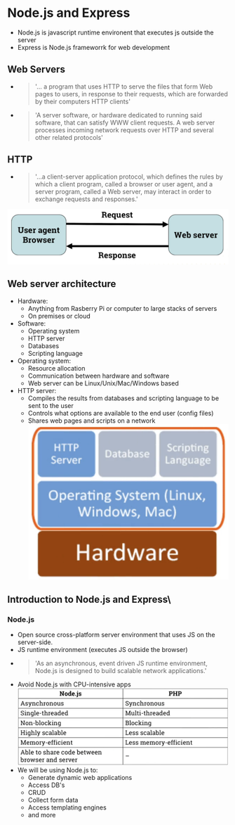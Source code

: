 # Node.js and Express
- Node.js is javascript runtime environent that executes js outside the server
- Express is Node.js frameworrk for web development
## Web Servers
- >'... a program that uses HTTP to serve the files that form Web pages to users, in response to their requests, which are forwarded by their computers HTTP clients'
- > 'A server software, or hardware dedicated to running said software, that can satisfy WWW client requests. A web server processes incoming network requests over HTTP and several other related protocols'

## HTTP
- > '...a client-server application protocol, which defines the rules by which a client program, called a browser or user agent, and a server program, called a Web server, may interact in order to exchange requests and responses.'

![alt text](image.png)

## Web server architecture
- Hardware:
    - Anything from Rasberry Pi or computer to large stacks of servers
    - On premises or cloud
- Software:
    - Operating system
    - HTTP server
    - Databases
    - Scripting language
- Operating system:
    - Resource allocation
    - Communication between hardware and software
    - Web server can be Linux/Unix/Mac/Windows based
- HTTP server:
    - Compiles the results from databases and scripting language to be sent to the user
    - Controls what options are available to the end user (config files)
    - Shares web pages and scripts on a network
![alt text](image-1.png)

## Introduction to Node.js and Express\

### Node.js
- Open source cross-platform server environment that uses JS on the server-side.
- JS runtime environment (executes JS outside the browser)
- > 'As an asynchronous, event driven JS runtime environment, Node.js is designed to build scalable network applications.'
- Avoid Node.js  with CPU-intensive apps
![alt text](image-2.png)
- We will be using Node.js to:
    - Generate dynamic web applications
    - Access DB's
    - CRUD
    - Collect form data
    - Access templating engines
    - and more